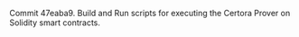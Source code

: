 Commit 47eaba9.                    Build and Run scripts for executing the Certora Prover on Solidity smart contracts.